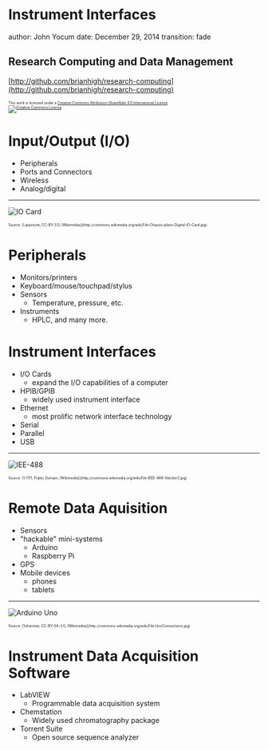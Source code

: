 Instrument Interfaces
========================================================
author: John Yocum
date: December 29, 2014
transition: fade

Research Computing and Data Management
-------------------------------------------------------
[http://github.com/brianhigh/research-computing](http://github.com/brianhigh/research-computing)

<small style="font-size:.5em">
This work is licensed under a <a rel="license" href="http://creativecommons.org/licenses/by-sa/4.0/">Creative Commons Attribution-ShareAlike 4.0 International License</a>.<br />
<a rel="license" href="http://creativecommons.org/licenses/by-sa/4.0/"><img alt="Creative Commons License" style="border-width:0" src="https://licensebuttons.net/l/by-sa/4.0/88x31.png" /></a>
</small> 

Input/Output (I/O)
========================================================

- Peripherals
- Ports and Connectors
- Wireless
- Analog/digital

***

![IO Card](http://upload.wikimedia.org/wikipedia/commons/f/f8/Chassis-plans-Digital-IO-Card.jpg)

<small style="font-size:.5em">
Source: [Lippincott, CC-BY-3.0, (Wikimedia)](http://commons.wikimedia.org/wiki/File:Chassis-plans-Digital-IO-Card.jpg)
</small>

Peripherals
========================================================

- Monitors/printers
- Keyboard/mouse/touchpad/stylus
- Sensors
  - Temperature, pressure, etc.
- Instruments
  - HPLC, and many more.

Instrument Interfaces
========================================================

- I/O Cards
  - expand the I/O capabilities of a computer
- HPIB/GPIB
  - widely used instrument interface
- Ethernet
  - most prolific network interface technology
- Serial
- Parallel
- USB

***

![IEE-488](http://upload.wikimedia.org/wikipedia/commons/7/76/IEEE-488-Stecker2.jpg)

<small style="font-size:.5em">
Source: [1-1111, Public Domain, (Wikimedia)](http://commons.wikimedia.org/wiki/File:IEEE-488-Stecker2.jpg)
</small>

Remote Data Aquisition
========================================================

- Sensors
- "hackable" mini-systems
  * Arduino
  * Raspberry Pi
- GPS
- Mobile devices
  * phones
  * tablets

***

![Arduino Uno](http://upload.wikimedia.org/wikipedia/commons/9/9d/UnoConnections.jpg)

<small style="font-size:.5em">
Source: [1sfoerster, CC-BY-SA-3.0, (Wikimedia)](http://commons.wikimedia.org/wiki/File:UnoConnections.jpg)
</small>

Instrument Data Acquisition Software
========================================================

* LabVIEW
  * Programmable data acquisition system
* Chemstation
  * Widely used chromatography package
* Torrent Suite
  * Open source sequence analyzer

